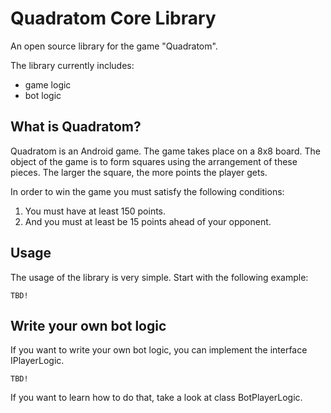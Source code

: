 # Quadratom Core Library

An open source library for the game "Quadratom".

The library currently includes:
- game logic
- bot logic

## What is Quadratom?

Quadratom is an Android game. The game takes place on a 8x8 board. The object of the game is to form squares using the arrangement of these pieces. The larger the square, the more points the player gets. 

In order to win the game you must satisfy the following conditions:

1. You must have at least 150 points.
1. And you must at least be 15 points ahead of your opponent.

## Usage

The usage of the library is very simple. Start with the following example:

```
TBD!
```

## Write your own bot logic

If you want to write your own bot logic, you can implement the interface IPlayerLogic.

```
TBD!
```

If you want to learn how to do that, take a look at class BotPlayerLogic.
